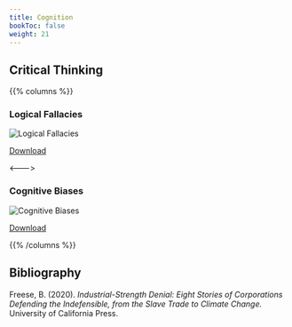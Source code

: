 ```yaml
---
title: Cognition
bookToc: false
weight: 21
---
```


## Critical Thinking

{{% columns %}}

### Logical Fallacies

![Logical Fallacies](LogicPoster_LosRes.png)

[Download](https://yourlogicalfallacyis.com/)

<--->

### Cognitive Biases

![Cognitive Biases](BiasesPoster_LowRes.jpg)

[Download](https://yourbias.is/)

{{% /columns %}}

## Bibliography

Freese, B. (2020). *Industrial-Strength Denial: Eight Stories of Corporations Defending the Indefensible, from the Slave Trade to Climate Change.* University of California Press.
